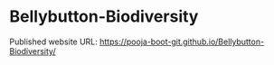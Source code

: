 # Bellybutton-Biodiversity

Published website URL:
https://pooja-boot-git.github.io/Bellybutton-Biodiversity/
